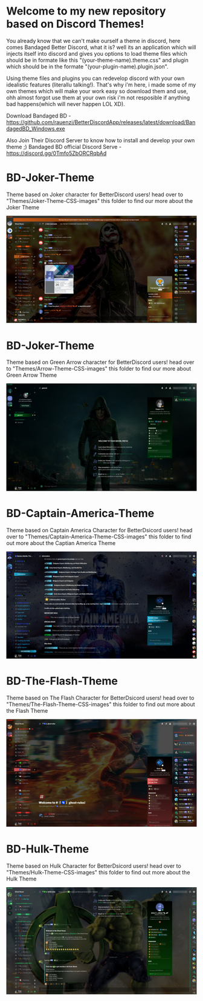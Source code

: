 # Welcome to my new repository based on Discord Themes! 

You already know that we can't make ourself a theme in discord, here comes Bandaged Better Discord, what it is? well its an application which will injects itself into discord and gives you options to load theme files which should be in formate like this
"(your-theme-name).theme.css" and plugin which should be in the formate "(your-plugin-name).plugin.json".

Using theme files and plugins you can redevelop discord with your own idealistic features (literallu talking!). That's why i'm here, i made some of my own themes which will make your work easy so download them and use, ohh almost forgot use them at your own risk i'm not resposible if anything bad happens(which will never happen LOL XD).

Download Bandaged BD - https://github.com/rauenzi/BetterDiscordApp/releases/latest/download/BandagedBD_Windows.exe

Also Join Their Discord Server to know how to install and develop your own theme ;)
Bandaged BD official Discord Serve - https://discord.gg/0Tmfo5ZbORCRqbAd

# BD-Joker-Theme
Theme based on Joker character for BetterDiscord users! head over to "Themes/Joker-Theme-CSS-images" this folder to find our more about the Joker Theme

![Joker-Theme](Themes/Joker-Theme-CSS-images/Theme-images/user-info.jpg)

# BD-Joker-Theme
Theme based on Green Arrow character for BetterDiscord users! head over to "Themes/Arrow-Theme-CSS-images" this folder to find our more about Green Arrow Theme

![Green-Arrow-Theme](Themes/Arrow-Theme-CSS-images/Theme-images/user-info.jpg)

# BD-Captain-America-Theme
Theme based on Captain America Character for BetterDsicord users! head over to "Themes/Captain-America-Theme-CSS-images" this folder to find out more about the Captian America Theme

![Captain-America-Theme](Themes/Captain-America-Theme-CSS-images/Theme-images/user-info.jpg)

# BD-The-Flash-Theme
Theme based on The Flash Character for BetterDsicord users! head over to "Themes/The-Flash-Theme-CSS-images" this folder to find out more about the Flash Theme

![The-Flash-Theme](Themes/The-Flash-Theme-CSS-images/Theme-images/user-info.jpg)

# BD-Hulk-Theme
Theme based on Hulk Character for BetterDsicord users! head over to "Themes/Hulk-Theme-CSS-images" this folder to find out more about the Hulk Theme

![Hulk-Theme](Themes/Hulk-Theme-CSS-images/Theme-images/user-info.jpg)
